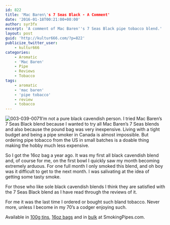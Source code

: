 ```yaml
---
id: 822
title: 'Mac Baren\'s 7 Seas Black - A Comment'
date: '2016-01-18T00:21:00+00:00'
author: syr3fx
excerpt: 'A comment of Mac Baren''s 7 Seas Black pipe tobacco blend.'
layout: post
guid: 'http://kultur666.com/?p=822'
publicize_twitter_user:
    - kultur666
categories:
    - Aromatic
    - 'Mac Baren'
    - Pipe
    - Reviews
    - Tobacco
tags:
    - aromatic
    - 'mac baren'
    - 'pipe tobacco'
    - review
    - tobacco
---
```


![003-039-0071](http://localhost:8080/wp-content/uploads/2016/01/003-039-0071.jpg)I’m not a pure black cavendish person. I tried Mac Baren’s 7 Seas Black blend because I wanted to try all Mac Baren’s 7 Seas blends and also because the pound bag was very inexpensive. Living with a tight budget and being a pipe smoker in Canada is almost impossible. But ordering pipe tobacco from the US in small batches is a doable thing making the hobby much less expensive.

So I got the 16oz bag a year ago. It was my first all black cavendish blend and, of course for me, on the first bowl I quickly saw my month becoming extremely arduous. For one full month I only smoked this blend, and oh boy was it difficult to get to the next month. I was salivating at the idea of getting some tasty smoke.

For those who like sole black cavendish blends I think they are satisfied with the 7 Seas Black blend as I have read through the reviews of it.

For me it was the last time I ordered or bought such bland tobacco. Never more, unless I become in my 70’s a codger enjoying such.

Available in [100g tins](http://www.smokingpipes.com/tobacco/by-maker/mac-baren/moreinfo.cfm?product_id=86806), [16oz bags](http://www.smokingpipes.com/tobacco/by-maker/mac-baren/moreinfo.cfm?product_id=90235) and in [bulk](http://www.smokingpipes.com/tobacco/by-maker/mac-baren/bulk/moreinfo.cfm?product_id=86807) at SmokingPipes.com.